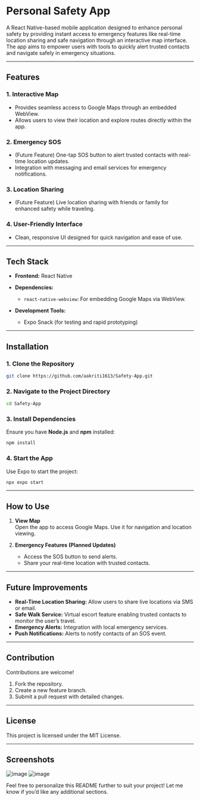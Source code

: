 # **Personal Safety App**

A React Native-based mobile application designed to enhance personal safety by providing instant access to emergency features like real-time location sharing and safe navigation through an interactive map interface. The app aims to empower users with tools to quickly alert trusted contacts and navigate safely in emergency situations.

---

## **Features**
### 1. **Interactive Map**  
- Provides seamless access to Google Maps through an embedded WebView.  
- Allows users to view their location and explore routes directly within the app.

### 2. **Emergency SOS**  
- (Future Feature) One-tap SOS button to alert trusted contacts with real-time location updates.  
- Integration with messaging and email services for emergency notifications.

### 3. **Location Sharing**  
- (Future Feature) Live location sharing with friends or family for enhanced safety while traveling.  

### 4. **User-Friendly Interface**  
- Clean, responsive UI designed for quick navigation and ease of use.

---

## **Tech Stack**
- **Frontend:** React Native  
- **Dependencies:**  
  - `react-native-webview`: For embedding Google Maps via WebView.  

- **Development Tools:**  
  - Expo Snack (for testing and rapid prototyping)  

---

## **Installation**
### 1. Clone the Repository
```bash
git clone https://github.com/aakriti1613/Safety-App.git
```

### 2. Navigate to the Project Directory
```bash
cd Safety-App
```

### 3. Install Dependencies
Ensure you have **Node.js** and **npm** installed:
```bash
npm install
```

### 4. Start the App
Use Expo to start the project:
```bash
npx expo start
```

---

## **How to Use**
1. **View Map**  
   Open the app to access Google Maps. Use it for navigation and location viewing.  

2. **Emergency Features (Planned Updates)**  
   - Access the SOS button to send alerts.  
   - Share your real-time location with trusted contacts.  

---

## **Future Improvements**
- **Real-Time Location Sharing:** Allow users to share live locations via SMS or email.  
- **Safe Walk Service:** Virtual escort feature enabling trusted contacts to monitor the user’s travel.  
- **Emergency Alerts:** Integration with local emergency services.  
- **Push Notifications:** Alerts to notify contacts of an SOS event.  

---

## **Contribution**
Contributions are welcome!  
1. Fork the repository.  
2. Create a new feature branch.  
3. Submit a pull request with detailed changes.

---

## **License**
This project is licensed under the MIT License.

---

## **Screenshots**
![image](https://github.com/user-attachments/assets/04c1c522-b131-4e0e-ab92-22bb28413c96)
![image](https://github.com/user-attachments/assets/fdf3c56d-1b6e-45a3-a46d-593d9011b5bd)

Feel free to personalize this README further to suit your project! Let me know if you’d like any additional sections.
